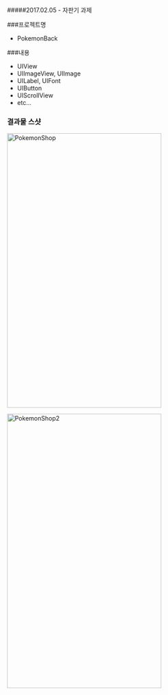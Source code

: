 #####2017.02.05 - 자판기 과제

###프로젝트명
- PokemonBack  


###내용      
- UIView
- UIImageView, UIImage
- UILabel, UIFont
- UIButton
- UIScrollView
- etc...


### 결과물 스샷  
<a data-flickr-embed="true"  href="https://www.flickr.com/photos/145858067@N03/32360502690/in/dateposted-public/" title="PokemonShop"><img src="https://c1.staticflickr.com/1/458/32360502690_d55cc3646d_z.jpg" width="361" height="640" alt="PokemonShop"></a><script async src="//embedr.flickr.com/assets/client-code.js" charset="utf-8"></script>  


<a data-flickr-embed="true"  href="https://www.flickr.com/photos/145858067@N03/32360502840/in/dateposted-public/" title="PokemonShop2"><img src="https://c1.staticflickr.com/1/330/32360502840_c89ee3225c_z.jpg" width="361" height="640" alt="PokemonShop2"></a><script async src="//embedr.flickr.com/assets/client-code.js" charset="utf-8"></script>